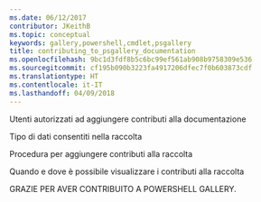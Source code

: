 ```yaml
---
ms.date: 06/12/2017
contributor: JKeithB
ms.topic: conceptual
keywords: gallery,powershell,cmdlet,psgallery
title: contributing_to_psgallery_documentation
ms.openlocfilehash: 9bc1d3fdf8b5c6bc99ef561ab908b9758309e536
ms.sourcegitcommit: cf195b090b3223fa4917206dfec7f0b603873cdf
ms.translationtype: HT
ms.contentlocale: it-IT
ms.lasthandoff: 04/09/2018
---
```

Utenti autorizzati ad aggiungere contributi alla documentazione

Tipo di dati consentiti nella raccolta

Procedura per aggiungere contributi alla raccolta

Quando e dove è possibile visualizzare i contributi alla raccolta

GRAZIE PER AVER CONTRIBUITO A POWERSHELL GALLERY.